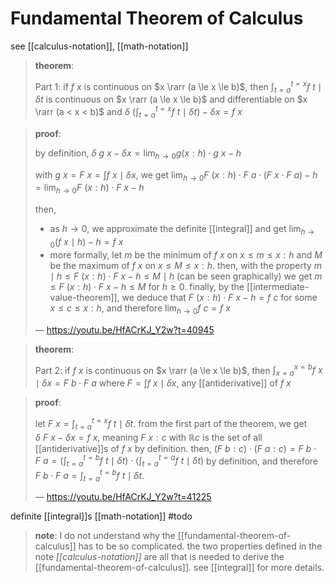 # Fundamental Theorem of Calculus

see [[calculus-notation]], [[math-notation]]

> **theorem**:
>
> Part 1: if $f\ x$ is continuous on $x \rarr (a \le x \le b)$, then $\int_{t = a}^{t = x} f\ t \mid \delta t$ is continuous on $x \rarr (a \le x \le b)$ and differentiable on $x \rarr (a < x < b)$ and $\delta\ (\int_{t = a}^{t = x} f\ t \mid \delta t) - \delta x = f\ x$

> **proof**:
>
> by definition, $\delta\ g\ x - \delta x = \lim_{h \to 0} g (x : h) \cdot g\ x - h$
>
> with $g\ x = F\ x = \int f\ x \mid \delta x$, we get $\lim_{h \to 0} F\ (x : h) \cdot F\ a \cdot (F\ x \cdot F\ a) - h = \lim_{h \to 0} F\ (x : h) \cdot F\ x - h$
>
> then,
>
> - as $h \to 0$, we approximate the definite [[integral]] and get $\lim_{h \to 0} (f\ x \mid h) - h = f\ x$
> - more formally, let $m$ be the minimum of $f\ x$ on $x \le m \le x : h$ and $M$ be the maximum of $f\ x$ on $x \le M \le x : h$. then, with the property $m \mid h \le F\ (x : h) \cdot F\ x - h \le M \mid h$ (can be seen graphically) we get $m \le F\ (x : h) \cdot F\ x - h \le M$ for $h \ge 0$. finally, by the [[intermediate-value-theorem]], we deduce that $F\ (x : h) \cdot F\ x - h = f\ c$ for some $x \le c \le x : h$, and therefore $\lim_{h \to 0} f\ c = f\ x$
>
> &mdash; <https://youtu.be/HfACrKJ_Y2w?t=40945>

> **theorem**:
>
> Part 2: if $f\ x$ is continuous on $x \rarr (a \le x \le b)$, then $\int_{x = a}^{x = b} f\ x \mid \delta x = F\ b \cdot F\ a$ where $F = \int f\ x \mid \delta x$, any [[antiderivative]] of $f\ x$

> **proof**:
>
> let $F\ x = \int_{t = a}^{t = x} f\ t \mid \delta t$. from the first part of the theorem, we get $\delta\ F\ x - \delta x = f\ x$, meaning $F\ x : c$ with $\mathbb R c$ is the set of all [[antiderivative]]s of $f\ x$ by definition. then, $(F\ b : c) \cdot (F\ a : c) = F\ b \cdot F\ a = (\int_{t = a}^{t = b} f\ t \mid \delta t) \cdot (\int_{t = a}^{t = a} f\ t \mid \delta t)$ by definition, and therefore $F\ b \cdot F\ a = \int_{t = a}^{t = b} f\ t \mid \delta t$.
>
> &mdash; <https://youtu.be/HfACrKJ_Y2w?t=41225>

definite [[integral]]s [[math-notation]] #todo

> **note**: I do not understand why the [[fundamental-theorem-of-calculus]] has to be so complicated. the two properties defined in the note _[[calculus-notation]]_ are all that is needed to derive the [[fundamental-theorem-of-calculus]]. see [[integral]] for more details.
